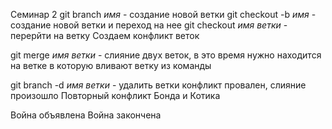 
Семинар 2
git branch *имя* - создание новой ветки
git checkout -b *имя* - создание новой ветки и переход на нее
git checkout *имя ветки* - перерйти на ветку
Создаем конфликт веток 

git merge *имя ветки* - слияние двух веток, в это время нужно находится на ветке в которую вливают ветку из команды

git branch -d *имя ветки* - удалить ветки
конфликт провален, слияние произошло
Повторный конфликт Бонда и Котика











Война объявлена
Война закончена 